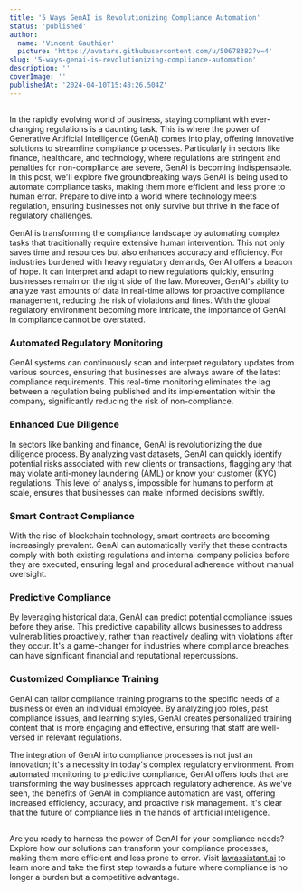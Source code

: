 ```yaml
---
title: '5 Ways GenAI is Revolutionizing Compliance Automation'
status: 'published'
author:
  name: 'Vincent Gauthier'
  picture: 'https://avatars.githubusercontent.com/u/50678382?v=4'
slug: '5-ways-genai-is-revolutionizing-compliance-automation'
description: ''
coverImage: ''
publishedAt: '2024-04-10T15:48:26.504Z'
---
```


## 

In the rapidly evolving world of business, staying compliant with ever-changing regulations is a daunting task. This is where the power of Generative Artificial Intelligence (GenAI) comes into play, offering innovative solutions to streamline compliance processes. Particularly in sectors like finance, healthcare, and technology, where regulations are stringent and penalties for non-compliance are severe, GenAI is becoming indispensable. In this post, we'll explore five groundbreaking ways GenAI is being used to automate compliance tasks, making them more efficient and less prone to human error. Prepare to dive into a world where technology meets regulation, ensuring businesses not only survive but thrive in the face of regulatory challenges.

GenAI is transforming the compliance landscape by automating complex tasks that traditionally require extensive human intervention. This not only saves time and resources but also enhances accuracy and efficiency. For industries burdened with heavy regulatory demands, GenAI offers a beacon of hope. It can interpret and adapt to new regulations quickly, ensuring businesses remain on the right side of the law. Moreover, GenAI's ability to analyze vast amounts of data in real-time allows for proactive compliance management, reducing the risk of violations and fines. With the global regulatory environment becoming more intricate, the importance of GenAI in compliance cannot be overstated.

### **Automated Regulatory Monitoring**

GenAI systems can continuously scan and interpret regulatory updates from various sources, ensuring that businesses are always aware of the latest compliance requirements. This real-time monitoring eliminates the lag between a regulation being published and its implementation within the company, significantly reducing the risk of non-compliance.

### **Enhanced Due Diligence**

In sectors like banking and finance, GenAI is revolutionizing the due diligence process. By analyzing vast datasets, GenAI can quickly identify potential risks associated with new clients or transactions, flagging any that may violate anti-money laundering (AML) or know your customer (KYC) regulations. This level of analysis, impossible for humans to perform at scale, ensures that businesses can make informed decisions swiftly.

### **Smart Contract Compliance**

With the rise of blockchain technology, smart contracts are becoming increasingly prevalent. GenAI can automatically verify that these contracts comply with both existing regulations and internal company policies before they are executed, ensuring legal and procedural adherence without manual oversight.

### **Predictive Compliance**

By leveraging historical data, GenAI can predict potential compliance issues before they arise. This predictive capability allows businesses to address vulnerabilities proactively, rather than reactively dealing with violations after they occur. It's a game-changer for industries where compliance breaches can have significant financial and reputational repercussions.

### **Customized Compliance Training**

GenAI can tailor compliance training programs to the specific needs of a business or even an individual employee. By analyzing job roles, past compliance issues, and learning styles, GenAI creates personalized training content that is more engaging and effective, ensuring that staff are well-versed in relevant regulations.

The integration of GenAI into compliance processes is not just an innovation; it's a necessity in today's complex regulatory environment. From automated monitoring to predictive compliance, GenAI offers tools that are transforming the way businesses approach regulatory adherence. As we've seen, the benefits of GenAI in compliance automation are vast, offering increased efficiency, accuracy, and proactive risk management. It's clear that the future of compliance lies in the hands of artificial intelligence.

## 

Are you ready to harness the power of GenAI for your compliance needs? Explore how our solutions can transform your compliance processes, making them more efficient and less prone to error. Visit [lawassistant.ai](http://lawassistant.ai) to learn more and take the first step towards a future where compliance is no longer a burden but a competitive advantage.